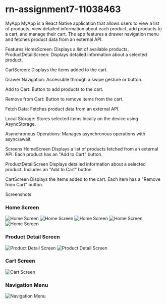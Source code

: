 # rn-assignment7-11038463
 
MyApp
MyApp is a React Native application that allows users to view a list of products, view detailed information about each product, add products to a cart, and manage their cart. The app features a drawer navigation menu and fetches product data from an external API.

Features
HomeScreen: Displays a list of available products.
ProductDetailScreen: Displays detailed information about a selected product.

CartScreen: Displays the items added to the cart.

Drawer Navigation: Accessible through a swipe gesture or button.

Add to Cart: Button to add products to the cart.

Remove from Cart: Button to remove items from the cart.

Fetch Data: Fetches product data from an external API.

Local Storage: Stores selected items locally on the device using AsyncStorage.

Asynchronous Operations: Manages asynchronous operations with async/await.

Screens
HomeScreen
Displays a list of products fetched from an external API.
Each product has an "Add to Cart" button.

ProductDetailScreen
Displays detailed information about a selected product.
Includes an "Add to Cart" button.

CartScreen
Displays the items added to the cart.
Each item has a "Remove from Cart" button.

Screenshots
### Home Screen
![Home Screen](./assets/Screenshot1.png)
![Home Screen](./assets/Screenshot2.png)
![Home Screen](./assets/Screenshot3.png)
![Home Screen](./assets/Screenshot4.png)
![Home Screen](./assets/Screenshot5.png)

### Product Detail Screen
![Product Detail Screen](./assets/Screenshot9.png)
![Product Detail Screen](./assets/Screenshot10.png)

### Cart Screen
![Cart Screen](./assets/Screenshot7.png)

### Navigation Menu
![Navigation Menu](./assets/Screenshot6.png)